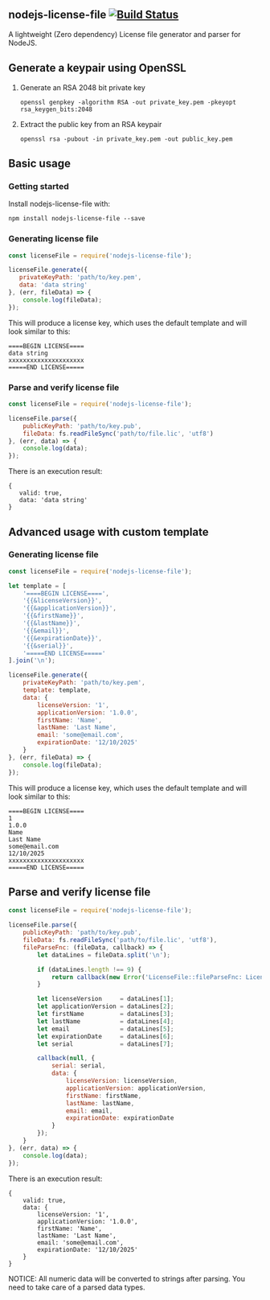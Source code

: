 ## nodejs-license-file [![Build Status](https://travis-ci.org/bushev/nodejs-license-file.svg?branch=master)](https://travis-ci.org/bushev/nodejs-license-file)

A lightweight (Zero dependency) License file generator and parser for NodeJS.

## Generate a keypair using OpenSSL

1. Generate an RSA 2048 bit private key

    `openssl genpkey -algorithm RSA -out private_key.pem -pkeyopt rsa_keygen_bits:2048`

2. Extract the public key from an RSA keypair

    `openssl rsa -pubout -in private_key.pem -out public_key.pem`

## Basic usage

### Getting started

Install nodejs-license-file with:
```
npm install nodejs-license-file --save
```

### Generating license file

```javascript
const licenseFile = require('nodejs-license-file');

licenseFile.generate({
   privateKeyPath: 'path/to/key.pem',
   data: 'data string'
}, (err, fileData) => {
    console.log(fileData);
});
```

This will produce a license key, which uses the default template and will look similar to this:
```
====BEGIN LICENSE====
data string
xxxxxxxxxxxxxxxxxxxxx
=====END LICENSE=====
```

### Parse and verify license file

```javascript
const licenseFile = require('nodejs-license-file');

licenseFile.parse({
    publicKeyPath: 'path/to/key.pub',
    fileData: fs.readFileSync('path/to/file.lic', 'utf8')
}, (err, data) => {
    console.log(data);
});
```

There is an execution result:
```
{
   valid: true,
   data: 'data string'
}
```

## Advanced usage with custom template

### Generating license file

```javascript
const licenseFile = require('nodejs-license-file');

let template = [
    '====BEGIN LICENSE====',
    '{{&licenseVersion}}',
    '{{&applicationVersion}}',
    '{{&firstName}}',
    '{{&lastName}}',
    '{{&email}}',
    '{{&expirationDate}}',
    '{{&serial}}',
    '=====END LICENSE====='
].join('\n');

licenseFile.generate({
    privateKeyPath: 'path/to/key.pem',
    template: template,
    data: {
        licenseVersion: '1',
        applicationVersion: '1.0.0',
        firstName: 'Name',
        lastName: 'Last Name',
        email: 'some@email.com',
        expirationDate: '12/10/2025'
    }
}, (err, fileData) => {
    console.log(fileData);
});
```

This will produce a license key, which uses the default template and will look similar to this:
```
====BEGIN LICENSE====
1
1.0.0
Name
Last Name
some@email.com
12/10/2025
xxxxxxxxxxxxxxxxxxxxx
=====END LICENSE=====
```

## Parse and verify license file

```javascript
const licenseFile = require('nodejs-license-file');

licenseFile.parse({
    publicKeyPath: 'path/to/key.pub',
    fileData: fs.readFileSync('path/to/file.lic', 'utf8'),
    fileParseFnc: (fileData, callback) => {
        let dataLines = fileData.split('\n');

        if (dataLines.length !== 9) {
            return callback(new Error('LicenseFile::fileParseFnc: License file must have 9 lines, actual: ' + dataLines.length));
        }

        let licenseVersion     = dataLines[1];
        let applicationVersion = dataLines[2];
        let firstName          = dataLines[3];
        let lastName           = dataLines[4];
        let email              = dataLines[5];
        let expirationDate     = dataLines[6];
        let serial             = dataLines[7];

        callback(null, {
            serial: serial,
            data: {
                licenseVersion: licenseVersion,
                applicationVersion: applicationVersion,
                firstName: firstName,
                lastName: lastName,
                email: email,
                expirationDate: expirationDate
            }
        });
    }
}, (err, data) => {
    console.log(data);
});
```

There is an execution result:
```
{
    valid: true,
    data: {
        licenseVersion: '1',
        applicationVersion: '1.0.0',
        firstName: 'Name',
        lastName: 'Last Name',
        email: 'some@email.com',
        expirationDate: '12/10/2025'
    }
}
```

NOTICE: All numeric data will be converted to strings after parsing. You need to take care of a parsed data types.
